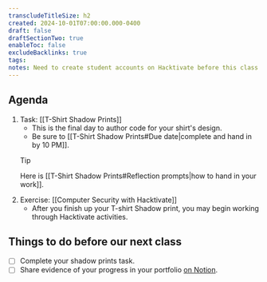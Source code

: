 ```yaml
---
transcludeTitleSize: h2
created: 2024-10-01T07:00:00.000-0400
draft: false
draftSectionTwo: true
enableToc: false
excludeBacklinks: true
tags:
notes: Need to create student accounts on Hacktivate before this class.
---
```

## Agenda
1. Task: [[T-Shirt Shadow Prints]]
	- This is the final day to author code for your shirt's design.
	- Be sure to [[T-Shirt Shadow Prints#Due date|complete and hand in by 10 PM]].
	> [!TIP]
	> 
	> Here is [[T-Shirt Shadow Prints#Reflection prompts|how to hand in your work]].
1. Exercise: [[Computer Security with Hacktivate]]
	- After you finish up your T-shirt Shadow print, you may begin working through Hacktivate activities.
## Things to do before our next class
- [ ] Complete your shadow prints task.
- [ ] Share evidence of your progress in your portfolio [on Notion](https://notion.so).
